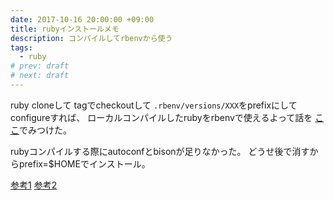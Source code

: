 ```yaml
---
date: 2017-10-16 20:00:00 +09:00
title: rubyインストールメモ
description: コンパイルしてrbenvから使う
tags:
  - ruby
# prev: draft
# next: draft
---
```


ruby cloneして
tagでcheckoutして
`.rbenv/versions/XXX`をprefixにして
configureすれば、
ローカルコンパイルしたrubyをrbenvで使えるよって話を
[ここ](https://qiita.com/kyohei_shimada/items/c1b96c4dfb3259e7cd51)でみつけた。

rubyコンパイルする際にautoconfとbisonが足りなかった。
どうせ後で消すからprefix=$HOMEでインストール。

[参考1](http://ask.xmodulo.com/upgrade-autoconf-centos.html)
[参考2](https://qiita.com/boscoworks/items/8591a152ed66d1391ae0)

